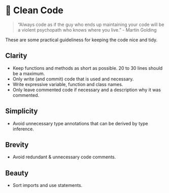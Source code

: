 # 🧽 Clean Code

> “Always code as if the guy who ends up maintaining your code will be a violent psychopath who knows where you live.” - Martin Golding

These are some practical guideliness for keeping the code nice and tidy.

## Clarity

- Keep functions and methods as short as possible. 20 to 30 lines should be a maximum.
- Only write (and commit) code that is used and necessary.
- Write expressive variable, function and class names.
- Only leave commented code if necessary and a description why it was commented.

## Simplicity

- Avoid unnecessary type annotations that can be derived by type inference.

## Brevity

- Avoid redundant & unnecessary code comments.

## Beauty

- Sort imports and use statements.
